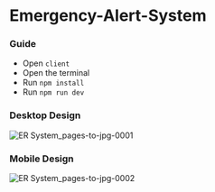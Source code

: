 # Emergency-Alert-System

### Guide 

- Open `client`
- Open the terminal
- Run `npm install`
- Run `npm run dev`

### Desktop Design 

![ER System_pages-to-jpg-0001](https://github.com/AKACHI-4/Emergency-Alert-System/assets/99159580/13aab196-776c-4e05-93f3-512451bf4500)

### Mobile Design 

![ER System_pages-to-jpg-0002](https://github.com/AKACHI-4/Emergency-Alert-System/assets/99159580/57c60b4a-d460-4a91-8b4b-27e0a2827ffa)
